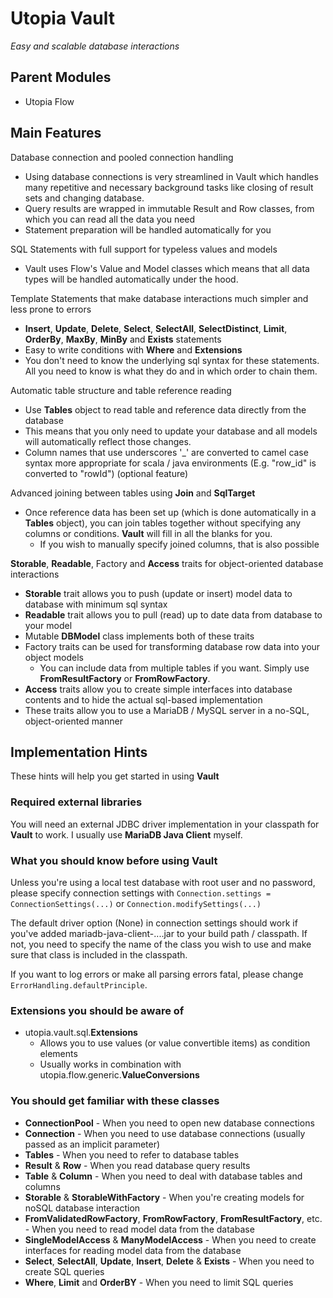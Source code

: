 # Utopia Vault
*Easy and scalable database interactions*

## Parent Modules
- Utopia Flow

## Main Features
Database connection and pooled connection handling
- Using database connections is very streamlined in Vault which handles many repetitive and necessary
background tasks like closing of result sets and changing database.
- Query results are wrapped in immutable Result and Row classes, from which you can read all the data you need
- Statement preparation will be handled automatically for you

SQL Statements with full support for typeless values and models
- Vault uses Flow's Value and Model classes which means that all data types will be handled automatically
under the hood.

Template Statements that make database interactions much simpler and less prone to errors
- **Insert**, **Update**, **Delete**, **Select**, **SelectAll**, **SelectDistinct**, 
  **Limit**, **OrderBy**, **MaxBy**, **MinBy** and **Exists** statements
- Easy to write conditions with **Where** and **Extensions**
- You don't need to know the underlying sql syntax for these statements. All you need to know is what they do and
in which order to chain them.

Automatic table structure and table reference reading
- Use **Tables** object to read table and reference data directly from the database
- This means that you only need to update your database and all models will automatically reflect those changes.
- Column names that use underscores '_' are converted to camel case syntax more appropriate for scala / java
environments (E.g. "row_id" is converted to "rowId") (optional feature)

Advanced joining between tables using **Join** and **SqlTarget**
- Once reference data has been set up (which is done automatically in a **Tables** object), you can join tables
together without specifying any columns or conditions. **Vault** will fill in all the blanks for you.
    - If you wish to manually specify joined columns, that is also possible

**Storable**, **Readable**, Factory and **Access** traits for object-oriented database interactions
- **Storable** trait allows you to push (update or insert) model data to database with minimum sql syntax
- **Readable** trait allows you to pull (read) up to date data from database to your model
- Mutable **DBModel** class implements both of these traits
- Factory traits can be used for transforming database row data into your object models
    - You can include data from multiple tables if you want. Simply use **FromResultFactory** or 
      **FromRowFactory**.
- **Access** traits allow you to create simple interfaces into database contents and to hide the actual sql-based
implementation
- These traits allow you to use a MariaDB / MySQL server in a no-SQL, object-oriented manner

## Implementation Hints
These hints will help you get started in using **Vault**

### Required external libraries
You will need an external JDBC driver implementation in your classpath for **Vault** to work. I usually use
**MariaDB Java Client** myself.

### What you should know before using Vault
Unless you're using a local test database with root user and no password, please specify connection settings
with `Connection.settings = ConnectionSettings(...)` or `Connection.modifySettings(...)`

The default driver option (None) in connection settings should work if you've added mariadb-java-client-....jar
to your build path / classpath. If not, you need to specify the name of the class you wish to use and make
sure that class is included in the classpath.

If you want to log errors or make all parsing errors fatal, please change `ErrorHandling.defaultPrinciple`.

### Extensions you should be aware of
- utopia.vault.sql.**Extensions**
    - Allows you to use values (or value convertible items) as condition elements
    - Usually works in combination with utopia.flow.generic.**ValueConversions**

### You should get familiar with these classes
- **ConnectionPool** - When you need to open new database connections
- **Connection** - When you need to use database connections (usually passed as an implicit parameter)
- **Tables** - When you need to refer to database tables
- **Result** & **Row** - When you read database query results
- **Table** & **Column** - When you need to deal with database tables and columns
- **Storable** & **StorableWithFactory** - When you're creating models for noSQL database interaction
- **FromValidatedRowFactory**, **FromRowFactory**, **FromResultFactory**, etc. -
  When you need to read model data from the database
- **SingleModelAccess** & **ManyModelAccess** - When you need to create interfaces for
  reading model data from the database
- **Select**, **SelectAll**, **Update**, **Insert**, **Delete** & **Exists** - When you need to create SQL queries
- **Where**, **Limit** and **OrderBY** - When you need to limit SQL queries